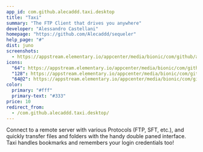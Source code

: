 ```yaml
---
app_id: com.github.alecaddd.taxi.desktop
title: "Taxi"
summary: "The FTP Client that drives you anywhere"
developer: "Alessandro Castellani"
homepage: "https://github.com/Alecaddd/sequeler"
help_page: "#"
dist: juno
screenshots:
  - https://appstream.elementary.io/appcenter/media/bionic/com/github/alecaddd.taxi.desktop/44A65467852452000768F94FBB962557/screenshots/image-1_orig.png
icons:
  "64": https://appstream.elementary.io/appcenter/media/bionic/com/github/alecaddd.taxi.desktop/44A65467852452000768F94FBB962557/icons/64x64/com.github.alecaddd.taxi_com.github.alecaddd.taxi.png
  "128": https://appstream.elementary.io/appcenter/media/bionic/com/github/alecaddd.taxi.desktop/44A65467852452000768F94FBB962557/icons/128x128/com.github.alecaddd.taxi_com.github.alecaddd.taxi.png
  "64@2": https://appstream.elementary.io/appcenter/media/bionic/com/github/alecaddd.taxi.desktop/44A65467852452000768F94FBB962557/icons/64x64@2/com.github.alecaddd.taxi_com.github.alecaddd.taxi.png
color:
  primary: "#fff"
  primary-text: "#333"
price: 10
redirect_from:
  - /com.github.alecaddd.taxi.desktop/
---
```


<p>Connect to a remote server with various Protocols (FTP, SFT, etc.), and quickly transfer files and folders with the handy double paned interface. Taxi handles bookmarks and remembers your login credentials too!</p>